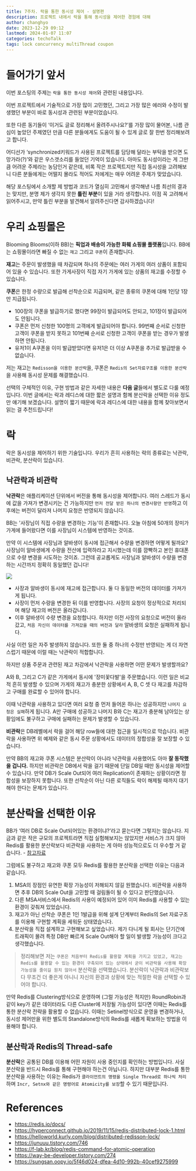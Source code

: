 ```yaml
---
title: 7주차. 락을 통한 동시성 제어 - 설명편
description: 프로젝트 내에서 락을 통해 동시성을 제어한 경험에 대해
author: changhyo
date: 2023-12-29 09:12
lastmod: 2024-01-07 11:07
categories: techoTalk
tags: lock concurrency multiThread coupon
---
```


# 들어가기 앞서

이번 포스팅의 주제는 `락을 통한 동시성 제어`와 관련된 내용입니다.

이번 프로젝트에서 기술적으로 가장 많이 고민했던, 그리고 가장 많은 에러와 수정이 발생했던 부분이 바로 동시성과 관련된 부분이었습니다.

또한 다른 동기들이 ‘이거도 글로 정리해서 올려주시나요?’를 가장 많이 물어본, 나름 관심이 높았던 주제였던 만큼 다른 분들에게도 도움이 될 수 있게 글로 잘 한번 정리해보려고 합니다.

어디선가 ‘synchronized키워드가 사용된 프로젝트를 담당해 달라는 부탁을 받으면 도망가라(?)’와 같은 우스갯소리를 들었던 기억이 있습니다. 아마도 동시성이라는 게 그만큼 어려운 주제라는 농담인거 같은데, 비록 작은 프로젝트지만 직접 동시성을 고려해보니 다른 분들에게는 어떨지 몰라도 적어도 저에게는 매우 어려운 주제가 맞았습니다.

해당 포스팅에서 소개할 제 방법과 코드가 열심히 고민해서 생각해낸 나름 최선의 결과는 맞지만, 분명 제가 생각지 못한 **틀린 부분**이 있을 거라 생각합니다. 이점 꼭 고려해서 읽어주시고, 만약 틀린 부분을 발견해서 알려주신다면 감사하겠습니다!

# 우리 쇼핑몰은

Blooming Blooms(이하 BB)는 **픽업과 배송이 가능한 화훼 쇼핑몰 플랫폼**입니다. BB에는 쇼핑몰이라면 빠질 수 없는 `재고` 그리고 `쿠폰`이 존재합니다. 

**재고**는 주문이 발생했을 때 차감되며 하나의 주문에는 여러 가게의 여러 상품이 포함되어 있을 수 있습니다. 또한 가게사장이 직접 자기 가게에 있는 상품의 재고를 수정할 수 있습니다.

**쿠폰**은 한정 수량으로 발급해 선착순으로 지급되며, 같은 종류의 쿠폰에 대해 1인당 1장만 지급됩니다. 

- 100장의 쿠폰을 발급하기로 했다면 99장이 발급되어도 안되고, 101장이 발급되어도 안됩니다.
- 쿠폰은 먼저 신청한 100명의 고객에게 발급되어야 합니다. 99번째 순서로 신청한 고객이 쿠폰을 받지 못하고 101번째 순서로 신청한 고객이 쿠폰을 받는 경우가 발생하면 안됩니다.
- 유저1이 A쿠폰을 이미 발급받았다면 유저1은 더 이상 A쿠폰을 추가로 발급받을 수 없습니다.

저는 재고는 `Redisson을 이용한 분산락`을, 쿠폰은 `Redis의 Set자료구조를 이용한 분산락`을 사용해 동시성 문제를 해결했습니다.

선택의 구체적인 이유, 구현 방법과 같은 자세한 내용은 **다음 글**들에서 별도로 다룰 예정입니다. 이번 글에서는 락과 레디스에 대한 짧은 설명과 함께 분산락을 선택한 이유 정도만 얘기해 보겠습니다. 설명이 짧기 때문에 락과 레디스에 대한 내용을 함께 찾아보면서 읽는 걸 추천드립니다!

# 락

락은 동시성을 제어하기 위한 기술입니다. 우리가 흔히 사용하는 락의 종류로는 낙관락, 비관락, 분산락이 있습니다.

## 낙관락과 비관락

**낙관락**은 애플리케이션 단위에서 버전을 통해 동시성을 제어합니다. 여러 스레드가 동시에 값을 가져가 변경시키는 건 가능하지만 `먼저 전달 받은 하나의 변경사항만 반영`하고 이후에는 버전이 달라져 나머지 요청은 반영되지 않습니다.

BB는 '사장님이 직접 수량을 변경하는 기능'이 존재합니다. 오늘 아침에 50개의 장미가 가게에 들어왔다면 이를 사장님이 시스템에 반영하는 것이죠.

만약 이 시스템에 사장님과 알바생이 동시에 접근해서 수량을 변경하면 어떻게 될까요? 사장님이 알바생에게 수량을 전산에 입력하라고 지시했는데 이를 깜빡하고 본인 휴대폰으로 수량 변경을 시도하는 것이죠. 그런데 공교롭게도 사장님과 알바생이 수량을 변경하는 시간까지 정확히 동일했던 겁니다! 

![](https://velog.velcdn.com/images/qwerty1434/post/91c76aa2-64d6-403c-af32-6aa671cf287f/image.png)


- 사장과 알바생이 동시에 재고에 접근합니다. 둘 다 동일한 버전의 데이터를 가져가게 됩니다.
- 사장이 먼저 수량을 변경한 뒤 이를 반영합니다. 사장의 요청이 정상적으로 처리되며 해당 재고의 버전은 올라갑니다.
- 이후 알바생이 수량 변경을 요청합니다. 하지만 이전 사장의 요청으로 버전이 올라갔고, `처음 자신이 데이터를 가져갔을 때의 버전과 달라` 알바생의 요청은 실패하게 됩니다.

사실 이런 일은 자주 발생하지 않습니다. 또한 둘 중 하나의 수정만 반영되는 게 더 자연스럽기 때문에 이럴 때는 낙관락이 적합합니다. 

하지만 상품 주문과 관련된 재고 차감에서 낙관락을 사용하면 어떤 문제가 발생할까요? 

A와 B, 그리고 C가 같은 가게에서 동시에 '장미꽃다발'을 주문했습니다. 이런 일은 비교적 흔히 발생할 수 있으며 가게의 재고가 충분한 상황에서 A, B, C 셋 다 재고를 차감하고 구매를 완료할 수 있어야 합니다. 

이때 낙관락을 사용하고 있다면 여러 요청 중 먼저 들어온 하나는 성공하지만 `나머지 요청은 실패`하게 됩니다. A만 구매에 성공하고 나머지 B와 C는 재고가 충분해 남아있는 상황임에도 불구하고 구매에 실패하는 문제가 발생할 수 있습니다.

**비관락**은 DB레벨에서 락을 걸어 해당 row들에 대한 접근을 일시적으로 막습니다. 비관락을 사용하면 위 예제와 같은 동시 주문 상황에서도 데이터의 정합성을 잘 보장할 수 있습니다. 

만약 BB의 재고와 쿠폰 시스템은 분산락이 아니라 낙관락을 사용했어도 아마 **잘 동작했을 겁니다.** 하지만 비관락은 DB에서 락을 걸기 때문에 단일 DB일 때만 동시성을 제어할 수 있습니다. 만약 DB가 Scale Out되어 여러 Replication이 존재하는 상황이라면 정합성을 보장하지 못합니다. 또한 선착순이 아닌 다른 로직들도 락이 해제될 때까지 대기해야 한다는 문제가 있습니다.

# 분산락을 선택한 이유

BB가 ‘여러 DB로 Scale Out되어있는 환경이냐?’라고 묻는다면 그렇지는 않습니다. 지금과 같은 작은 규모의 프로젝트라면 직접 실험해보지는 않았지만 서비스가 크지 않아 Redis를 활용한 분산락보다 비관락을 사용하는 게 아마 성능적으로도 더 우수할 거 같습니다. - [참고자료](https://www.inflearn.com/questions/889653/redis-%EB%A5%BC-%EC%9D%B4%EC%9A%A9%ED%95%9C-%EB%B6%84%EC%82%B0-%EB%9D%BD-%EA%B5%AC%ED%98%84%EC%9D%98-%EC%84%B1%EB%8A%A5-%EA%B4%80%EB%A0%A8-%EC%A7%88%EB%AC%B8)

그럼에도 불구하고 재고와 쿠폰 모두 Redis를 활용한 분산락을 선택한 이유는 다음과 같습니다.

1. MSA의 장점인 유연한 확장 가능성이 저해되지 않길 원했습니다. 비관락을 사용하면 추후 DB의 Scale Out을 고민할 때 걸림돌이 될 수 있다고 판단했습니다.
2. 다른 MSA서비스에서 Redis의 사용이 예정되어 있어 이미 Redis를 사용할 수 있는 환경이 갖춰져 있었습니다.
3. 재고가 아닌 선착순 쿠폰은 1인 1발급을 위해 설계 단계부터 Redis의 Set 자료구조를 이용해 구현할 계획을 세워둔 상태였습니다.
4. 분산락을 직접 설계하고 구현해보고 싶었습니다. 제가 다니게 될 회사는 단기간에 트래픽이 몰려 특정 DB만 빠르게 Scale Out해야 할 일이 발생할 가능성이 크다고 생각했습니다.

> 정리해보면 저는 `쿠폰은 처음부터 Redis를 활용할 계획을 가지고 있었고, 재고는 Redis를 활용할 수 있는 환경이 구축되어 있는 상태에서 굳이 비관락을 사용해 확장 가능성을 줄이길 원치 않아서` 분산락을 선택했습니다. 분산락이 낙관락과 비관락보다 무조건 더 좋은게 아니니 자신의 환경과 상황에 맞는 적절한 락을 선택할 수 있어야 합니다.
> 

만약 Redis를 Clustering방식으로 운영하며 (그럴 가능성은 적지만) RoundRobin과 같이 key가 같은 데이터라도 다른 Cluster에 저장될 가능성이 있다면 이때는 Redis를 통한 분산락 전략을 활용할 수 없습니다. 이때는 Setinel방식으로 운영을 변경하거나, 동시성 제어만을 위한 별도의 Standalone방식의 Redis를 새롭게 확보하는 방법을 이용해야 합니다.

## 분산락과 Redis의 Thread-safe

**분산락**은 공통된 DB를 이용해 어떤 자원이 사용 중인지를 확인하는 방법입니다. 사실 분산락을 반드시 Redis를 통해 구현해야 하는건 아닙니다. 하지만 대부분 Redis를 통한 분산락을 사용하는 이유는 Redis가 `클라이언트의 명령을 Single Thread로 하나씩 처리`하며 `Incr, Setnx와 같은 명령어로 Atomicity를 보장`할 수 있기 때문입니다. 

# References

- https://redis.io/docs/
- https://hyperconnect.github.io/2019/11/15/redis-distributed-lock-1.html
- https://helloworld.kurly.com/blog/distributed-redisson-lock/
- https://junuuu.tistory.com/746
- https://f-lab.kr/blog/redis-command-for-atomic-operation
- https://way-be-developer.tistory.com/274
- https://sungsan.oopy.io/5f46d024-dfea-4d10-992b-40cef9275999
